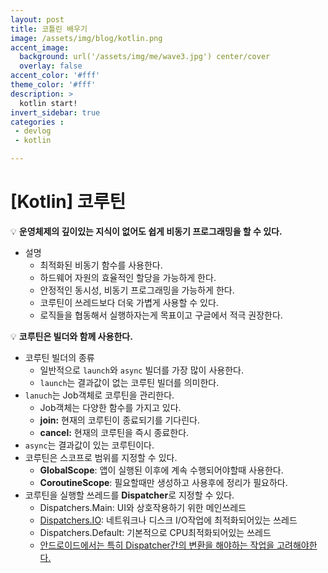 ```yaml
---
layout: post
title: 코틀린 배우기
image: /assets/img/blog/kotlin.png
accent_image: 
  background: url('/assets/img/me/wave3.jpg') center/cover
  overlay: false
accent_color: '#fff'
theme_color: '#fff'
description: >
  kotlin start!
invert_sidebar: true
categories :
 - devlog	
 - kotlin

---
```


# [Kotlin] 코루틴

💡 **운영체제의 깊이있는 지식이 없어도 쉽게 비동기 프로그래밍을 할 수 있다.**

- 설명
  - 최적화된 비동기 함수를 사용한다.
  - 하드웨어 자원의 효율적인 할당을 가능하게 한다.
  - 안정적인 동시성, 비동기 프로그래밍을 가능하게 한다.
  - 코루틴이 쓰레드보다 더욱 가볍게 사용할 수 있다.
  - 로직들을 협동해서 실행하자는게 목표이고 구글에서 적극 권장한다.



 💡 **코루틴은 빌더와 함께 사용한다.**

- 코루틴 빌더의 종류
  - 일반적으로 `launch`와 `async` 빌더를 가장 많이 사용한다.
  - `launch`는 결과값이 없는 코루틴 빌더를 의미한다.
- `lanuch`는 Job객체로 코루틴을 관리한다.
  - Job객체는 다양한 함수를 가지고 있다.
  - **join:** 현재의 코루틴이 종료되기를 기다린다.
  - **cancel:** 현재의 코루틴을 즉시 종료한다.
- `async`는 결과값이 있는 코루틴이다.
- 코루틴은 스코프로 범위를 지정할 수 있다.
  - **GlobalScope**: 앱이 실행된 이후에 계속 수행되어야할때 사용한다.
  - **CoroutineScope**: 필요할때만 생성하고 사용후에 정리가 필요하다.
- 코루틴을 실행할 쓰레드를 **Dispatcher**로 지정할 수 있다.
  - Dispatchers.Main: UI와 상호작용하기 위한 메인쓰레드
  - [Dispatchers.IO](http://Dispatchers.IO): 네트워크나 디스크 I/O작업에 최적화되어있는 쓰레드
  - Dispatchers.Default: 기본적으로 CPU최적화되어있는 쓰레드
  - [안드로이드에서는 특히 Dispatcher간의 변환을 해야하는 작업을 고려해야한다.](https://kotlinlang.org/api/kotlinx.coroutines/kotlinx-coroutines-core/kotlinx.coroutines/with-context.html)

